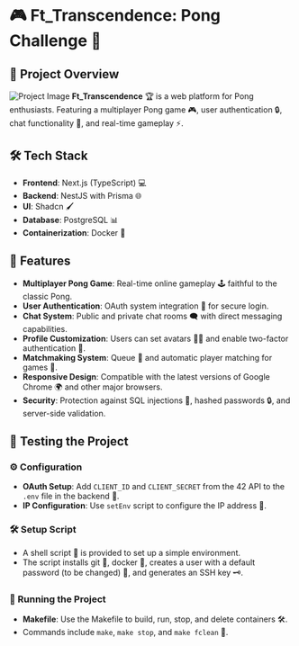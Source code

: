 # 🎮 Ft_Transcendence: Pong Challenge 🏓

## 🌟 Project Overview
![Project Image](images/game.png)
**Ft_Transcendence** 🏆 is a web platform for Pong enthusiasts. Featuring a multiplayer Pong game 🎮, user authentication 🔒, chat functionality 💬, and real-time gameplay ⚡.

## 🛠️ Tech Stack
- **Frontend**: Next.js (TypeScript) 💻
- **Backend**: NestJS with Prisma 🌐
- **UI**: Shadcn 🖌️
- **Database**: PostgreSQL 📊
- **Containerization**: Docker 🐳

## 🎉 Features
- **Multiplayer Pong Game**: Real-time online gameplay 🕹️ faithful to the classic Pong.
- **User Authentication**: OAuth system integration 🔑 for secure login.
- **Chat System**: Public and private chat rooms 🗨️ with direct messaging capabilities.
- **Profile Customization**: Users can set avatars 🧑‍🎨 and enable two-factor authentication 🔐.
- **Matchmaking System**: Queue 📜 and automatic player matching for games 🤝.
- **Responsive Design**: Compatible with the latest versions of Google Chrome 🌍 and other major browsers.
- **Security**: Protection against SQL injections 💉, hashed passwords 🔒, and server-side validation.

## 🧪 Testing the Project
### ⚙️ Configuration
- **OAuth Setup**: Add `CLIENT_ID` and `CLIENT_SECRET` from the 42 API to the `.env` file in the backend 🔧.
- **IP Configuration**: Use `setEnv` script to configure the IP address 📡.

### 🛠️ Setup Script
- A shell script 📜 is provided to set up a simple environment.
- The script installs git 🌟, docker 🐳, creates a user with a default password (to be changed) 🔑, and generates an SSH key 🗝️.

### 🚀 Running the Project
- **Makefile**: Use the Makefile to build, run, stop, and delete containers 🛠️.
- Commands include `make`, `make stop`, and `make fclean` 🧹.
